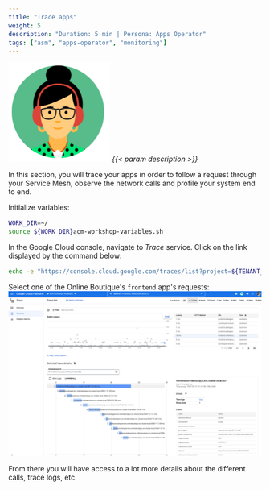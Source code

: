 ```yaml
---
title: "Trace apps"
weight: 5
description: "Duration: 5 min | Persona: Apps Operator"
tags: ["asm", "apps-operator", "monitoring"]
---
```

![Apps Operator](/images/apps-operator.png)
_{{< param description >}}_

In this section, you will trace your apps in order to follow a request through your Service Mesh, observe the network calls and profile your system end to end.

Initialize variables:
```Bash
WORK_DIR=~/
source ${WORK_DIR}acm-workshop-variables.sh
```

In the Google Cloud console, navigate to _Trace_ service. Click on the link displayed by the command below:
```Bash
echo -e "https://console.cloud.google.com/traces/list?project=${TENANT_PROJECT_ID}"
```

Select one of the Online Boutique's `frontend` app's requests:
![Anthos Service Mesh Monitoring overview](/images/cloud-trace.png)

From there you will have access to a lot more details about the different calls, trace logs, etc.